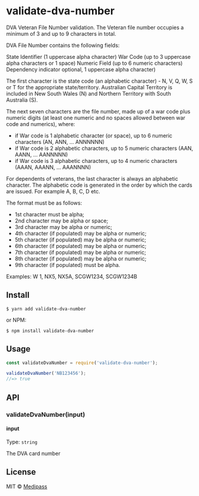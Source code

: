 # validate-dva-number

DVA Veteran File Number validation. The Veteran file number occupies a minimum of 3 and up to 9 characters in total.

DVA File Number contains the following fields:

State Identifier (1 uppercase alpha character)
War Code (up to 3 uppercase alpha characters or 1 space)
Numeric Field (up to 6 numeric characters)
Dependency indicator optional, 1 uppercase alpha character)

The first character is the state code (an alphabetic character) - N, V, Q, W, S or T for the appropriate state/territory. Australian Capital Territory is included in New South Wales (N) and Northern Territory with South Australia (S). 

The next seven characters are the file number, made up of a war code plus numeric digits (at least one numeric and no spaces allowed between war code and numerics), where:
* if War code is 1 alphabetic character (or space), up to 6 numeric characters (AN, ANN, ... ANNNNNN)
* if War code is 2 alphabetic characters, up to 5 numeric characters (AAN, AANN, ... AANNNNN)
* if War code is 3 alphabetic characters, up to 4 numeric characters (AAAN, AAANN, ... AAANNNN)

For dependents of veterans, the last character is always an alphabetic character. The alphabetic code is generated in the order by which the cards are issued. For example A, B, C, D etc.

The format must be as follows:
* 1st character must be alpha;
* 2nd character may be alpha or space;
* 3rd character may be alpha or numeric; 
* 4th character (if populated) may be alpha or numeric; 
* 5th character (if populated) may be alpha or numeric; 
* 6th character (if populated) may be alpha or numeric; 
* 7th character (if populated) may be alpha or numeric; 
* 8th character (if populated) may be alpha or numeric; 
* 9th character (if populated) must be alpha.

Examples:
W 1, NX5, NX5A, SCGW1234, SCGW1234B

## Install

```
$ yarn add validate-dva-number
```

or NPM:

```
$ npm install validate-dva-number
```

## Usage

```js
const validateDvaNumber = require('validate-dva-number');

validateDvaNumber('NB123456');
//=> true
```


## API

### validateDvaNumber(input)

#### input

Type: `string`

The DVA card number

## License

MIT © [Medipass](https://medipass.com.au)
